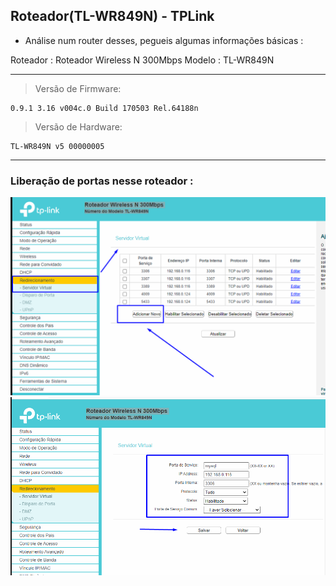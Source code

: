 ## Roteador(TL-WR849N) - TPLink


- Análise num router desses, pegueis algumas informações básicas :


Roteador : Roteador Wireless N 300Mbps
Modelo : TL-WR849N

---


> Versão de Firmware:

	0.9.1 3.16 v004c.0 Build 170503 Rel.64188n

> Versão de Hardware:

	TL-WR849N v5 00000005


---



### Liberação de portas nesse roteador :

![Setup1](port_forwarding/setup_1.png)
![Setup2](port_forwarding/setup_2.png)